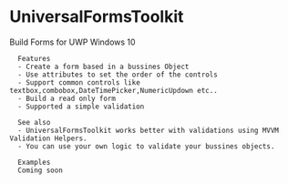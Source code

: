 # UniversalFormsToolkit

Build Forms for UWP Windows 10

      Features
      - Create a form based in a bussines Object
      - Use attributes to set the order of the controls
      - Support common controls like textbox,combobox,DateTimePicker,NumericUpdown etc..
      - Build a read only form
      - Supported a simple validation

      See also
      - UniversalFormsToolkit works better with validations using MVVM Validation Helpers.
      - You can use your own logic to validate your bussines objects.
      
      Examples
      Coming soon
